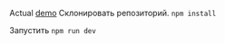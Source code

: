 Actual [demo](https://svelte-shop-lilac.vercel.app/)
Склонировать репозиторий.
```npm install```

Запустить ```npm run dev```